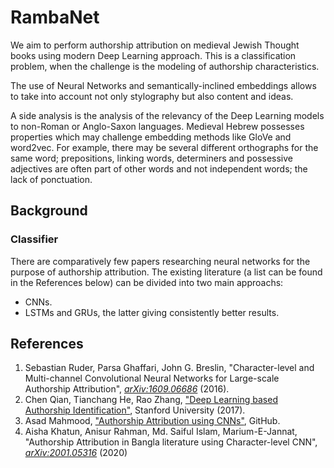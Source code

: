 # RambaNet

We aim to perform authorship attribution on medieval Jewish Thought books using modern Deep Learning approach. This is a classification problem, when the challenge is the modeling of authorship characteristics.

The use of Neural Networks and semantically-inclined embeddings allows to take into account not only stylography but also content and ideas.

A side analysis is the analysis of the relevancy of the Deep Learning models to non-Roman or Anglo-Saxon languages. Medieval Hebrew possesses properties which may challenge embedding methods like GloVe and word2vec. For example, there may be several different orthographs for the same word; prepositions, linking words, determiners and possessive adjectives are often part of other words and not independent words; the lack of ponctuation.

## Background

### Classifier

There are comparatively few papers researching neural networks for the purpose of authorship attribution. The existing literature (a list can be found in the References below) can be divided into two main approachs:

* CNNs.
* LSTMs and GRUs, the latter giving consistently better results.
<!--
### Embeddings

## Dataset




-->
## References
1. Sebastian Ruder, Parsa Ghaffari, John G. Breslin, "Character-level and Multi-channel Convolutional Neural Networks for Large-scale Authorship Attribution", [_arXiv:1609.06686_](https://arxiv.org/abs/1609.06686) (2016).
1. Chen Qian, Tianchang He, Rao Zhang, ["Deep Learning based Authorship Identification"](https://web.stanford.edu/class/archive/cs/cs224n/cs224n.1174/reports/2760185.pdf), Stanford University (2017).
1. Asad Mahmood, ["Authorship Attribution using CNNs"](https://github.com/asad1996172/Authorship-attribution-using-CNN), GitHub.
1. Aisha Khatun, Anisur Rahman, Md. Saiful Islam, Marium-E-Jannat, "Authorship Attribution in Bangla literature using Character-level CNN",[ _arXiv:2001.05316_](https://arxiv.org/abs/2001.05316) (2020)